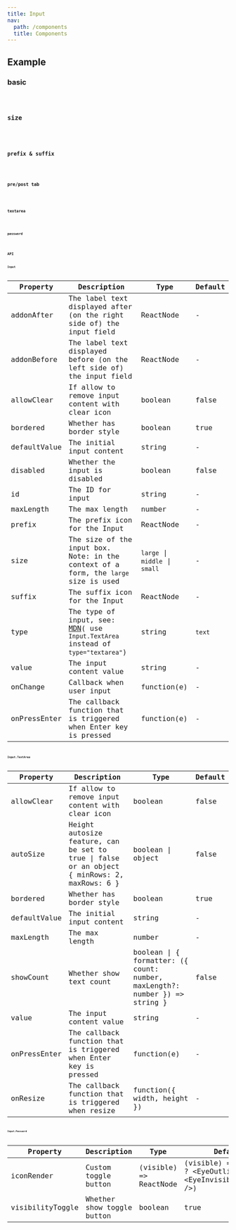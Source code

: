 ```yaml
---
title: Input
nav:
  path: /components
  title: Components
---
```


## Example

### basic

<code src="./demo/basic.tsx" />

### size

<code src="./demo/size.tsx" />

### prefix & suffix

<code src="./demo/prefix-suffix.tsx" />

### pre/post tab

<code src="./demo/addon.tsx" />

### textarea

<code src="./demo/textArea.tsx" />

### password

<code src="./demo/password.tsx" />

## API

### Input

| Property     | Description                                                                                                                                                         | Type                           | Default |
| ------------ | ------------------------------------------------------------------------------------------------------------------------------------------------------------------- | ------------------------------ | ------- |
| addonAfter   | The label text displayed after (on the right side of) the input field                                                                                               | ReactNode                      | -       |
| addonBefore  | The label text displayed before (on the left side of) the input field                                                                                               | ReactNode                      | -       |
| allowClear   | If allow to remove input content with clear icon                                                                                                                    | boolean                        | false   |
| bordered     | Whether has border style                                                                                                                                            | boolean                        | true    |
| defaultValue | The initial input content                                                                                                                                           | string                         | -       |
| disabled     | Whether the input is disabled                                                                                                                                       | boolean                        | false   |
| id           | The ID for input                                                                                                                                                    | string                         | -       |
| maxLength    | The max length                                                                                                                                                      | number                         | -       |
| prefix       | The prefix icon for the Input                                                                                                                                       | ReactNode                      | -       |
| size         | The size of the input box. Note: in the context of a form, the `large` size is used                                                                                 | `large` \| `middle` \| `small` | -       |
| suffix       | The suffix icon for the Input                                                                                                                                       | ReactNode                      | -       |
| type         | The type of input, see: [MDN](https://developer.mozilla.org/docs/Web/HTML/Element/input#Form_%3Cinput%3E_types)( use `Input.TextArea` instead of `type="textarea"`) | string                         | `text`  |
| value        | The input content value                                                                                                                                             | string                         | -       |
| onChange     | Callback when user input                                                                                                                                            | function(e)                    | -       |
| onPressEnter | The callback function that is triggered when Enter key is pressed                                                                                                   | function(e)                    | -       |

### Input.TextArea

| Property     | Description                                                                                  | Type                                                                        | Default |
| ------------ | -------------------------------------------------------------------------------------------- | --------------------------------------------------------------------------- | ------- |
| allowClear   | If allow to remove input content with clear icon                                             | boolean                                                                     | false   |
| autoSize     | Height autosize feature, can be set to true \| false or an object { minRows: 2, maxRows: 6 } | boolean \| object                                                           | false   |
| bordered     | Whether has border style                                                                     | boolean                                                                     | true    |
| defaultValue | The initial input content                                                                    | string                                                                      | -       |
| maxLength    | The max length                                                                               | number                                                                      | -       |
| showCount    | Whether show text count                                                                      | boolean \| { formatter: ({ count: number, maxLength?: number }) => string } | false   |
| value        | The input content value                                                                      | string                                                                      | -       |
| onPressEnter | The callback function that is triggered when Enter key is pressed                            | function(e)                                                                 | -       |
| onResize     | The callback function that is triggered when resize                                          | function({ width, height })                                                 | -       |

#### Input.Password

| Property         | Description                | Type                   | Default                                                                   |
| ---------------- | -------------------------- | ---------------------- | ------------------------------------------------------------------------- |
| iconRender       | Custom toggle button       | (visible) => ReactNode | (visible) => (visible ? &lt;EyeOutlined /> : &lt;EyeInvisibleOutlined />) |
| visibilityToggle | Whether show toggle button | boolean                | true                                                                      |

<style>
  [id^=components-input-demo-] > .whale-input,
  [id^=components-input-demo-] > .whale-input-affix-wrapper,
  [id^=components-input-demo-] > .whale-input-group-wrapper,
  [id^=components-input-demo-] > .whale-input-textarea  {
    max-width: 240px;
    margin-right: 8px;
    margin-bottom: 8px;
  }

</style>
